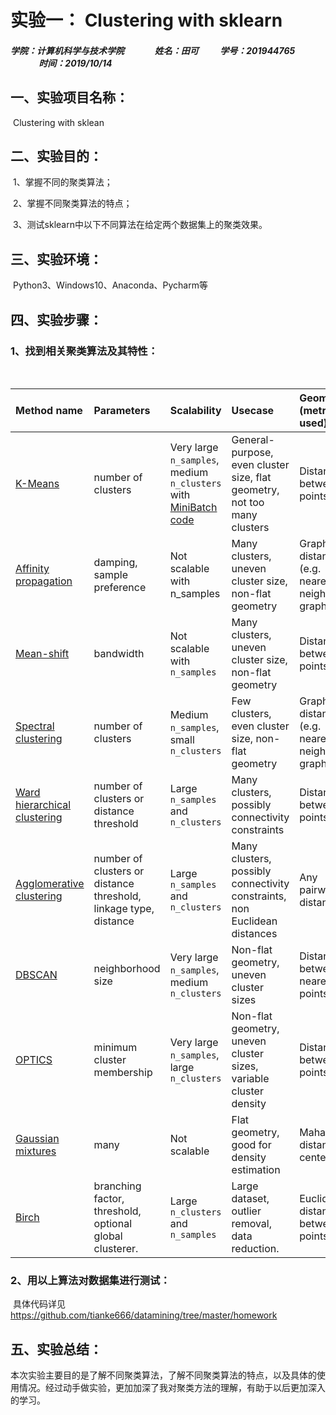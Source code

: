 # 实验一： Clustering with sklearn 

##### 学院：计算机科学与技术学院    　　　 姓名：田可 　　 学号：201944765   　　　  时间：2019/10/14


## 一、实验项目名称：

​			Clustering with sklean

## 二、实验目的：

​			1、掌握不同的聚类算法；

​			2、掌握不同聚类算法的特点；

​			3、测试sklearn中以下不同算法在给定两个数据集上的聚类效果。

## 三、实验环境：

​			Python3、Windows10、Anaconda、Pycharm等

## 四、实验步骤：

### 1、找到相关聚类算法及其特性：

​						

| Method name                                                  | Parameters                                                   | Scalability                                                  | Usecase                                                      | Geometry (metric used)                       |
| :----------------------------------------------------------- | :----------------------------------------------------------- | :----------------------------------------------------------- | :----------------------------------------------------------- | :------------------------------------------- |
| [K-Means](https://scikit-learn.org/stable/modules/clustering.html#k-means) | number of clusters                                           | Very large `n_samples`, medium `n_clusters` with [MiniBatch code](https://scikit-learn.org/stable/modules/clustering.html#mini-batch-kmeans) | General-purpose, even cluster size, flat geometry, not too many clusters | Distances between points                     |
| [Affinity propagation](https://scikit-learn.org/stable/modules/clustering.html#affinity-propagation) | damping, sample preference                                   | Not scalable with n_samples                                  | Many clusters, uneven cluster size, non-flat geometry        | Graph distance (e.g. nearest-neighbor graph) |
| [Mean-shift](https://scikit-learn.org/stable/modules/clustering.html#mean-shift) | bandwidth                                                    | Not scalable with `n_samples`                                | Many clusters, uneven cluster size, non-flat geometry        | Distances between points                     |
| [Spectral clustering](https://scikit-learn.org/stable/modules/clustering.html#spectral-clustering) | number of clusters                                           | Medium `n_samples`, small `n_clusters`                       | Few clusters, even cluster size, non-flat geometry           | Graph distance (e.g. nearest-neighbor graph) |
| [Ward hierarchical clustering](https://scikit-learn.org/stable/modules/clustering.html#hierarchical-clustering) | number of clusters or distance threshold                     | Large `n_samples` and `n_clusters`                           | Many clusters, possibly connectivity constraints             | Distances between points                     |
| [Agglomerative clustering](https://scikit-learn.org/stable/modules/clustering.html#hierarchical-clustering) | number of clusters or distance threshold, linkage type, distance | Large `n_samples` and `n_clusters`                           | Many clusters, possibly connectivity constraints, non Euclidean distances | Any pairwise distance                        |
| [DBSCAN](https://scikit-learn.org/stable/modules/clustering.html#dbscan) | neighborhood size                                            | Very large `n_samples`, medium `n_clusters`                  | Non-flat geometry, uneven cluster sizes                      | Distances between nearest points             |
| [OPTICS](https://scikit-learn.org/stable/modules/clustering.html#optics) | minimum cluster membership                                   | Very large `n_samples`, large `n_clusters`                   | Non-flat geometry, uneven cluster sizes, variable cluster density | Distances between points                     |
| [Gaussian mixtures](https://scikit-learn.org/stable/modules/mixture.html#mixture) | many                                                         | Not scalable                                                 | Flat geometry, good for density estimation                   | Mahalanobis distances to centers             |
| [Birch](https://scikit-learn.org/stable/modules/clustering.html#birch) | branching factor, threshold, optional global clusterer.      | Large `n_clusters` and `n_samples`                           | Large dataset, outlier removal, data reduction.              | Euclidean distance between points            |

### 2、用以上算法对数据集进行测试：

​         具体代码详见 https://github.com/tianke666/datamining/tree/master/homework

## 五、实验总结：

​		本次实验主要目的是了解不同聚类算法，了解不同聚类算法的特点，以及具体的使用情况。经过动手做实验，更加加深了我对聚类方法的理解，有助于以后更加深入的学习。
